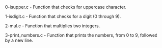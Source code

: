 0-isupper.c - Function that checks for uppercase character.

1-isdigit.c - Function that checks for a digit (0 through 9).

2-mul.c - Function that multiplies two integers.

3-print_numbers.c - Function that prints the numbers, from 0 to 9, followed by a new line.
